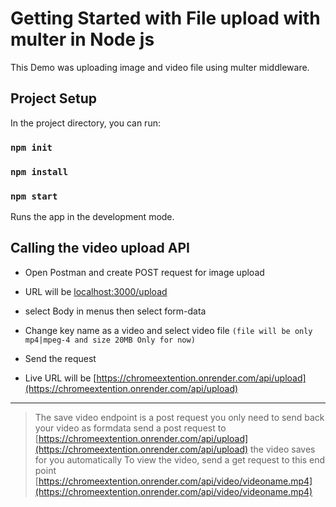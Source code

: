 # Getting Started with File upload with multer in Node js

This Demo was uploading image and video file using multer middleware.

## Project Setup

In the project directory, you can run:

### `npm init`

### `npm install`

### `npm start`

Runs the app in the development mode.

## Calling the video upload API

- Open Postman and create POST request for image upload
- URL will be [localhost:3000/upload](http://localhost:3000/upload)
- select Body in menus then select form-data
- Change key name as a video and select video file `(file will be only mp4|mpeg-4 and size 20MB Only for now)`
- Send the request

- Live URL will be [https://chromeextention.onrender.com/api/upload](https://chromeextention.onrender.com/api/upload)

---

> The save video endpoint is a post request you only need to send back your video as formdata
> send a post request to [https://chromeextention.onrender.com/api/upload](https://chromeextention.onrender.com/api/upload)
> the video saves for you automatically
> To view the video, send a get request to this end point [https://chromeextention.onrender.com/api/video/videoname.mp4](https://chromeextention.onrender.com/api/video/videoname.mp4)

